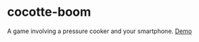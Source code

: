 # cocotte-boom
A game involving a pressure cooker and your smartphone. [Demo](https://snipat.github.io/cocotte-boom/)
